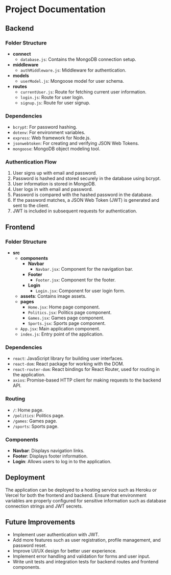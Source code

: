 # Project Documentation

## Backend

### Folder Structure

- **connect**
  - `database.js`: Contains the MongoDB connection setup.
- **middleware**
  - `authMiddleware.js`: Middleware for authentication.
- **models**
  - `userModel.js`: Mongoose model for user schema.
- **routes**
  - `currentUser.js`: Route for fetching current user information.
  - `login.js`: Route for user login.
  - `signup.js`: Route for user signup.

### Dependencies

- `bcrypt`: For password hashing.
- `dotenv`: For environment variables.
- `express`: Web framework for Node.js.
- `jsonwebtoken`: For creating and verifying JSON Web Tokens.
- `mongoose`: MongoDB object modeling tool.

### Authentication Flow

1. User signs up with email and password.
2. Password is hashed and stored securely in the database using bcrypt.
3. User information is stored in MongoDB.
4. User logs in with email and password.
5. Password is compared with the hashed password in the database.
6. If the password matches, a JSON Web Token (JWT) is generated and sent to the client.
7. JWT is included in subsequent requests for authentication.

## Frontend

### Folder Structure

- **src**
  - **components**
    - **Navbar**
      - `Navbar.jsx`: Component for the navigation bar.
    - **Footer**
      - `Footer.jsx`: Component for the footer.
    - **Login**
      - `Login.jsx`: Component for user login form.
  - **assets**: Contains image assets.
  - **pages**
    - `Home.jsx`: Home page component.
    - `Politics.jsx`: Politics page component.
    - `Games.jsx`: Games page component.
    - `Sports.jsx`: Sports page component.
  - `App.jsx`: Main application component.
  - `index.js`: Entry point of the application.

### Dependencies

- `react`: JavaScript library for building user interfaces.
- `react-dom`: React package for working with the DOM.
- `react-router-dom`: React bindings for React Router, used for routing in the application.
- `axios`: Promise-based HTTP client for making requests to the backend API.

### Routing

- `/`: Home page.
- `/politics`: Politics page.
- `/games`: Games page.
- `/sports`: Sports page.

### Components

- **Navbar**: Displays navigation links.
- **Footer**: Displays footer information.
- **Login**: Allows users to log in to the application.

## Deployment

The application can be deployed to a hosting service such as Heroku or Vercel for both the frontend and backend. Ensure that environment variables are properly configured for sensitive information such as database connection strings and JWT secrets.

## Future Improvements

- Implement user authentication with JWT.
- Add more features such as user registration, profile management, and password reset.
- Improve UI/UX design for better user experience.
- Implement error handling and validation for forms and user input.
- Write unit tests and integration tests for backend routes and frontend components.
